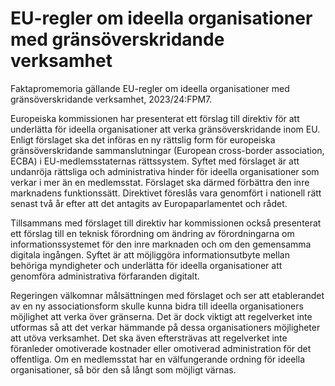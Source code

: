 # EU-regler om ideella organisationer med gränsöverskridande verksamhet

Faktapromemoria gällande EU-regler om ideella organisationer med gränsöverskridande verksamhet, 2023/24:FPM7.

Europeiska kommissionen har presenterat ett förslag till direktiv för att
underlätta för ideella organisationer att verka gränsöverskridande inom EU.
Enligt förslaget ska det införas en ny rättslig form för europeiska
gränsöverskridande sammanslutningar (European cross-border association,
ECBA) i EU-medlemsstaternas rättssystem. Syftet med förslaget är att
undanröja rättsliga och administrativa hinder för ideella organisationer som
verkar i mer än en medlemsstat. Förslaget ska därmed förbättra den inre
marknadens funktionssätt. Direktivet föreslås vara genomfört i nationell rätt
senast två år efter att det antagits av Europaparlamentet och rådet.

Tillsammans med förslaget till direktiv har kommissionen också presenterat
ett förslag till en teknisk förordning om ändring av förordningarna om
informationssystemet för den inre marknaden och om den gemensamma
digitala ingången. Syftet är att möjliggöra informationsutbyte mellan
behöriga myndigheter och underlätta för ideella organisationer att genomföra administrativa förfaranden digitalt.

Regeringen välkomnar målsättningen med förslaget och ser att etablerandet av en ny associationsform skulle kunna bidra till ideella organisationers möjlighet att verka över gränserna. Det är dock viktigt att regelverket inte utformas så att det verkar hämmande på dessa organisationers möjligheter att utöva verksamhet. Det ska även eftersträvas att regelverket inte föranleder omotiverade kostnader eller omotiverad administration för det offentliga. Om en medlemsstat har en välfungerande ordning för ideella organisationer, så bör den så långt som möjligt värnas.
